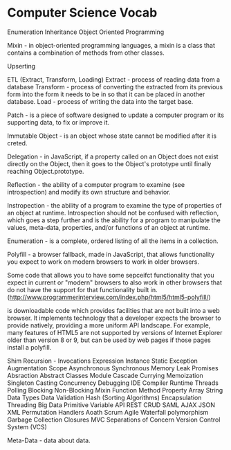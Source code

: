 # Computer Science Vocab

Enumeration
Inheritance
Object Oriented Programming

Mixin - in object-oriented programming languages, a mixin is a class that contains a combination of methods from other classes.

Upserting

ETL (Extract, Transform, Loading)
Extract - process of reading data from a database
Transform - process of converting the extracted from its previous form into the form it needs to be in so that it can be placed in another database. 
Load - process of writing the data into the target base.

Patch - is a piece of software designed to update a computer program or its supporting data, to fix or improve it. 

Immutable Object - is an object whose state cannot be modified after it is creted.

Delegation - in JavaScript, if a property called on an Object does not exist directly on the Object, then it goes to the Object's prototype until finally reaching Object.prototype. 

Reflection - the ability of a computer program to examine (see introspection) and modify its own structure and behavior.

Instropection -  the ability of a program to examine the type of properties of an object at runtime. Introspection should not be confused with reflection, which goes a step further and is the ability for a program to manipulate the values, meta-data, properties, and/or functions of an object at runtime. 

Enumeration - is a complete, ordered listing of all the items in a collection.

Polyfill - a browser fallback, made in JavaScript, that allows functionality you expect to work on modern browsers to work in older browsers.

Some code that allows you to have some sepceifct functionality that you expect in current or "modern" browsers to also work in other browsers that do not have the support for that functionality built in.(http://www.programmerinterview.com/index.php/html5/html5-polyfill/)

is downloadable code which provides facilities that are not built into a web browser. It implements technology that a developer expects the browser to provide natively, providing a more uniform API landscape. For example, many features of HTML5 are not supported by versions of Internet Explorer older than version 8 or 9, but can be used by web pages if those pages install a polyfill.

Shim
Recursion - 
Invocations
Expression
Instance
Static
Exception
Augmentation
Scope
Asynchronous
Synchronous
Memory Leak
Promises
Absraction
Abstract Classes
Module
Cascade
Currying
Memoization
Singleton
Casting
Concurrency
Debugging
IDE
Compiler
Runtime
Threads	
Polling
Blocking
Non-Blocking
Mixin
Function
Method
Property
Array
String
Data Types
Data Validation
Hash (Sorting Algorithms)
Encapsulation
Threading
Big Data
Primitive Variable
API
REST
CRUD
SAML
AJAX
JSON
XML
Permutation
Handlers
Aoath
Scrum 
Agile
Waterfall
polymorphism
Garbage Collection
Closures
MVC
Separations of Concern
Version Control System (VCS)

Meta-Data - data about data.